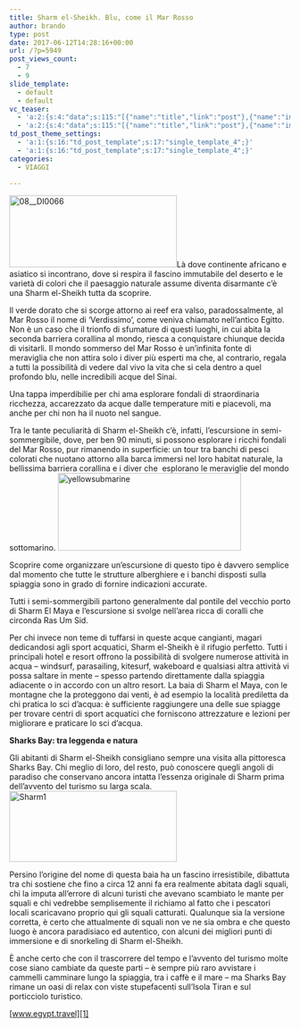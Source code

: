 ```yaml
---
title: Sharm el-Sheikh. Blu, come il Mar Rosso
author: brando
type: post
date: 2017-06-12T14:28:16+00:00
url: /?p=5949
post_views_count:
  - 7
  - 9
slide_template:
  - default
  - default
vc_teaser:
  - 'a:2:{s:4:"data";s:115:"[{"name":"title","link":"post"},{"name":"image","image":"featured","link":"none"},{"name":"text","mode":"excerpt"}]";s:7:"bgcolor";s:0:"";}'
  - 'a:2:{s:4:"data";s:115:"[{"name":"title","link":"post"},{"name":"image","image":"featured","link":"none"},{"name":"text","mode":"excerpt"}]";s:7:"bgcolor";s:0:"";}'
td_post_theme_settings:
  - 'a:1:{s:16:"td_post_template";s:17:"single_template_4";}'
  - 'a:1:{s:16:"td_post_template";s:17:"single_template_4";}'
categories:
  - VIAGGI

---
```

<img decoding="async" loading="lazy" class="size-medium wp-image-5950 alignleft" src="https://progressonline.it/wp-content/uploads/2017/06/08__DI0066-300x129.jpg" alt="08__DI0066" width="300" height="129" />Là dove continente africano e asiatico si incontrano, dove si respira il fascino immutabile del deserto e le varietà di colori che il paesaggio naturale assume diventa disarmante c&#8217;è una Sharm el-Sheikh tutta da scoprire.

Il verde dorato che si scorge attorno ai reef era valso, paradossalmente, al Mar Rosso il nome di &#8216;Verdissimo&#8217;, come veniva chiamato nell&#8217;antico Egitto. Non è un caso che il trionfo di sfumature di questi luoghi, in cui abita la seconda barriera corallina al mondo, riesca a conquistare chiunque decida di visitarli. Il mondo sommerso del Mar Rosso è un’infinita fonte di meraviglia che non attira solo i diver più esperti ma che, al contrario, regala a tutti la possibilità di vedere dal vivo la vita che si cela dentro a quel profondo blu, nelle incredibili acque del Sinai.

Una tappa imperdibilie per chi ama esplorare fondali di straordinaria ricchezza, accarezzato da acque dalle temperature miti e piacevoli, ma anche per chi non ha il nuoto nel sangue.

Tra le tante peculiarità di Sharm el-Sheikh c&#8217;è, infatti, l’escursione in semi-sommergibile, dove, per ben 90 minuti, si possono esplorare i ricchi fondali del Mar Rosso, pur rimanendo in superficie: un tour tra banchi di pesci colorati che nuotano attorno alla barca immersi nel loro habitat naturale, la bellissima barriera corallina e i diver che  esplorano le meraviglie del mondo sottomarino. <img decoding="async" loading="lazy" class=" wp-image-5953 alignleft" src="https://progressonline.it/wp-content/uploads/2017/06/yellowsubmarine-300x127.jpg" alt="yellowsubmarine" width="328" height="139" />

Scoprire come organizzare un&#8217;escursione di questo tipo è davvero semplice dal momento che tutte le strutture alberghiere e i banchi disposti sulla spiaggia sono in grado di fornire indicazioni accurate.

Tutti i semi-sommergibili partono generalmente dal pontile del vecchio porto di Sharm El Maya e l’escursione si svolge nell’area ricca di coralli che circonda Ras Um Sid.

Per chi invece non teme di tuffarsi in queste acque cangianti, magari dedicandosi agli sport acquatici, Sharm el-Sheikh è il rifugio perfetto. Tutti i principali hotel e resort offrono la possibilità di svolgere numerose attività in acqua &#8211; windsurf, parasailing, kitesurf, wakeboard e qualsiasi altra attività vi possa saltare in mente &#8211; spesso partendo direttamente dalla spiaggia adiacente o in accordo con un altro resort. La baia di Sharm el Maya, con le montagne che la proteggono dai venti, è ad esempio la località prediletta da chi pratica lo sci d’acqua: è sufficiente raggiungere una delle sue spiagge per trovare centri di sport acquatici che forniscono attrezzature e lezioni per migliorare e praticare lo sci d’acqua.

**Sharks Bay: tra leggenda e natura**

Gli abitanti di Sharm el-Sheikh consigliano sempre una visita alla pittoresca Sharks Bay. Chi meglio di loro, del resto, può conoscere quegli angoli di paradiso che conservano ancora intatta l’essenza originale di Sharm prima dell’avvento del turismo su larga scala.<img decoding="async" loading="lazy" class="size-medium wp-image-5954 alignleft" src="https://progressonline.it/wp-content/uploads/2017/06/Sharm1-300x127.jpg" alt="Sharm1" width="300" height="127" />

Persino l&#8217;origine del nome di questa baia ha un fascino irresistibile, dibattuta tra chi sostiene che fino a circa 12 anni fa era realmente abitata dagli squali, chi la imputa all&#8217;errore di alcuni turisti che avevano scambiato le mante per squali e chi vedrebbe semplisemente il richiamo al fatto che i pescatori locali scaricavano proprio qui gli squali catturati. Qualunque sia la versione corretta, è certo che attualmente di squali non ve ne sia ombra e che questo luogo è ancora paradisiaco ed autentico, con alcuni dei migliori punti di immersione e di snorkeling di Sharm el-Sheikh.

È anche certo che con il trascorrere del tempo e l&#8217;avvento del turismo molte cose siano cambiate da queste parti – è sempre più raro avvistare i cammelli camminare lungo la spiaggia, tra i caffè e il mare – ma Sharks Bay rimane un oasi di relax con viste stupefacenti sull’Isola Tiran e sul porticciolo turistico.

[www.egypt.travel][1]

 [1]: https://www.egypt.travel